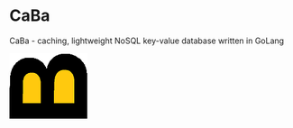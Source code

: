 # CaBa

CaBa - caching, lightweight NoSQL key-value database written in GoLang

<img src="caba_logo.png">
